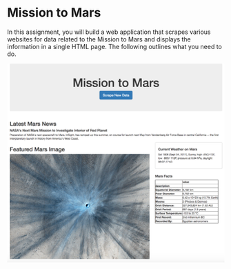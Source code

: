 # Mission to Mars


In this assignment, you will build a web application that scrapes various websites for data related to the Mission to Mars and displays the information in a single HTML page. The following outlines what you need to do.



![mission_to_mars.png](mission_to_mars.png)


